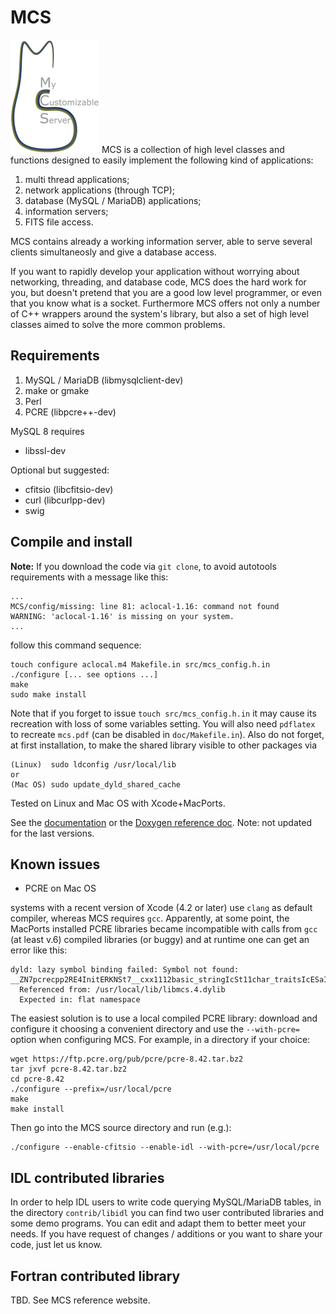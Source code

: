 # MCS
![MCS_logo](doc/mcslogo_sst.gif)
MCS is a collection of high level classes and functions designed to easily implement the following kind of applications:

1. multi thread applications;
2. network applications (through TCP);
3. database (MySQL / MariaDB) applications;
4. information servers;
5. FITS file access.

MCS contains already a working information server, able to serve several clients simultaneosly and give a database access.

If you want to rapidly develop your application without worrying about networking, threading, and database code,
MCS does the hard work for you, but doesn't pretend that you are a good low level programmer, or even that you know what is a socket.
Furthermore MCS offers not only a number of C++ wrappers around the system's library, but also a set of high level classes aimed to solve the more common problems.

## Requirements
1. MySQL / MariaDB (libmysqlclient-dev)
2. make or gmake
3. Perl
4. PCRE (libpcre++-dev)

MySQL 8 requires
- libssl-dev

Optional but suggested:
- cfitsio (libcfitsio-dev)
- curl (libcurlpp-dev)
- swig

## Compile and install

**Note:** If you download the code via ``git clone``, to avoid autotools requirements with a message like this:
```
...
MCS/config/missing: line 81: aclocal-1.16: command not found
WARNING: 'aclocal-1.16' is missing on your system.
...
```

follow this command sequence:

```
touch configure aclocal.m4 Makefile.in src/mcs_config.h.in
./configure [... see options ...]
make
sudo make install
```

Note that if you forget to issue `touch src/mcs_config.h.in` it may cause its recreation with loss of some variables setting.
You will also need `pdflatex` to recreate `mcs.pdf` (can be disabled in `doc/Makefile.in`).
Also do not forget, at first installation, to make the shared library visible to other packages via
```
(Linux)  sudo ldconfig /usr/local/lib
or
(Mac OS) sudo update_dyld_shared_cache
```

Tested on Linux and Mac OS with Xcode+MacPorts.

See the [documentation](doc/mcs.pdf) or the [Doxygen reference doc](http://ross.oas.inaf.it/mcs/). Note: not updated for the last versions. 

## Known issues

- PCRE on Mac OS

systems with a recent version of Xcode (4.2 or later) use `clang` as default compiler, whereas MCS requires `gcc`.
Apparently, at some point, the MacPorts installed PCRE libraries became incompatible with calls from `gcc` (at least v.6) compiled libraries (or buggy) and at runtime one can get an error like this:
```
dyld: lazy symbol binding failed: Symbol not found: __ZN7pcrecpp2RE4InitERKNSt7__cxx1112basic_stringIcSt11char_traitsIcESaIcEEEPKNS_10RE_OptionsE
  Referenced from: /usr/local/lib/libmcs.4.dylib
  Expected in: flat namespace
```

The easiest solution is to use a local compiled PCRE library: download and configure it choosing a convenient directory and use the `--with-pcre=` option when configuring MCS. For example, in a directory if your choice:
```
wget https://ftp.pcre.org/pub/pcre/pcre-8.42.tar.bz2
tar jxvf pcre-8.42.tar.bz2
cd pcre-8.42
./configure --prefix=/usr/local/pcre
make
make install
```

Then go into the MCS source directory and run (e.g.):
```
./configure --enable-cfitsio --enable-idl --with-pcre=/usr/local/pcre
```

## IDL contributed libraries

In order to help IDL users to write code querying MySQL/MariaDB tables, in the directory `contrib/libidl` you can find two user contributed libraries and some demo programs.
You can edit and adapt them to better meet your needs. If you have request of changes / additions or you want to share your code, just let us know. 

## Fortran contributed library

TBD. See MCS reference website.
